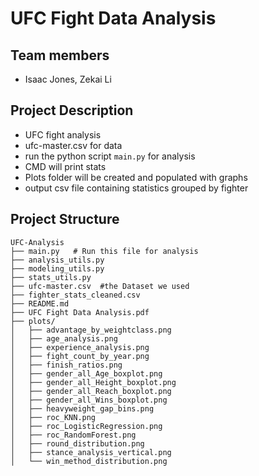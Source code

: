 # UFC Fight Data Analysis


## Team members
* Isaac Jones, Zekai Li

## Project Description
* UFC fight analysis
* ufc-master.csv for data
* run the python script `main.py` for analysis
* CMD will print stats
* Plots folder will be created and populated with graphs
* output csv file containing statistics grouped by fighter
## Project Structure
```
UFC-Analysis
├── main.py   # Run this file for analysis 
├── analysis_utils.py
├── modeling_utils.py
├── stats_utils.py
├── ufc-master.csv  #the Dataset we used
├── fighter_stats_cleaned.csv
├── README.md
├── UFC Fight Data Analysis.pdf 
├── plots/
│   ├── advantage_by_weightclass.png
│   ├── age_analysis.png
│   ├── experience_analysis.png
│   ├── fight_count_by_year.png
│   ├── finish_ratios.png
│   ├── gender_all_Age_boxplot.png
│   ├── gender_all_Height_boxplot.png
│   ├── gender_all_Reach_boxplot.png
│   ├── gender_all_Wins_boxplot.png
│   ├── heavyweight_gap_bins.png
│   ├── roc_KNN.png
│   ├── roc_LogisticRegression.png
│   ├── roc_RandomForest.png
│   ├── round_distribution.png
│   ├── stance_analysis_vertical.png
│   └── win_method_distribution.png
```

